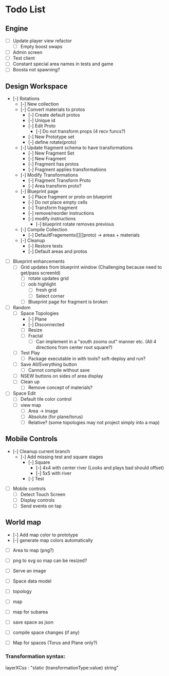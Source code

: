 # Todo List

## Engine
- [ ] Update player view refactor
  - [ ] Empty boost swaps 
- [ ] Admin screen
- [ ] Test client
- [ ] Constant special area names in tests and game 
- [ ] Boosta not spawning?

## Design Workspace
- [-] Rotations
  - [-] New collection
  - [-] Convert materials to protos
    - [-] Create default protos
    - [-] Unique id 
    - [-] Edit Proto
      - [-] Do not transform props (4 recv funcs?)
    - [-] New Prototype set
    - [-] define rotate(proto)
  - [-] Update fragment schema to have transformations 
    - [-] New Fragment Set
    - [-] New Fragment
    - [-] Fragment has protos
    - [-] Fragment applies transformations
  - [-] Modify Transformations
    - [-] Fragment Transform Proto
    - [-] Area transform proto? 
  - [-] Blueprint page 
    - [-] Place fragment or proto on blueprint
    - [-] Do not place empty cells
    - [-] Transform fragment 
    - [-] remove/reorder instructions
    - [-] modify instructions 
      - [-] blueprint rotate removes previous 
  - [-] Compile Collection 
    - [-] DefaultFragements([][]proto) -> areas + materials
  - [-] Cleanup 
    - [-] Restore tests
    - [-] Default areas and protos
- [ ] Blueprint enhancements
  - [ ] Grid updates from blueprint window (Challenging because need to get/pass screenId)
    - [ ] rotate updates grid
    - [ ] oob highlight
      - [ ] fresh grid
      - [ ] Select corner 
    - [ ] Blueprint page for fragment is broken 
- [ ] Random
  - [ ] Space Topologies
    - [-] Plane
    - [-] Disconnected
    - [ ] Resize
    - [ ] Fractal 
      - [ ] Can implement in a "south zooms out" manner etc. (All 4 directions from center root square?)
  - [ ] Test Play 
    - [ ] Package executable in with tools? soft-deploy and run?
  - [ ] Save All/Everything button 
    - [ ] Cannot compile without save
  - [ ] NSEW buttons on sides of area display 
  - [ ] Clean up 
    - [ ] Remove concept of materials? 
- [ ] Space Edit
  - [ ] Default tile color control
  - [ ] view map
    - [ ] Area -> image 
    - [ ] Absolute (for plane/torus)
    - [ ] Relative? (some topologies may not project simply into a map)

## Mobile Controls
  - [-] Cleanup current branch
    - [-] Add missing test and square stages
      - [-] Square 
        - [-] 4x4 with center river (Looks and plays bad should offset) 
        - [-] 5x5 with river
      - [-] Test
  - [ ] Mobile controls
    - [ ] Detect Touch Screen
    - [ ] Display controls
    - [ ] Send events on tap 

## World map
- [-] Add map color to prototype
 - [-] generate map colors automatically
- [ ] Area to map (png?)
 - [ ] png to svg so map can be resized? 
- [ ] Serve an image
- [ ] Space data model 
 - [ ] topology
 - [ ] map
 - [ ] map for subarea 
 - [ ] save space as json 
  - [ ] compile space changes (if any) 
- [ ] Map for spaces (Torus and Plane only?)

  


### Transformation syntax:
layerXCss : "static {transformationType:value} string"


 
